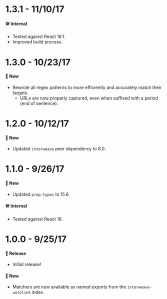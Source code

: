 # 1.3.1 - 11/10/17
#### 🛠 Internal
* Tested against React 16.1.
* Improved build process.

# 1.3.0 - 10/23/17
#### 🚀 New
* Rewrote all regex patterns to more efficiently and accurately match their targets.
  * URLs are now properly captured, even when suffixed with a period (end of sentence).

# 1.2.0 - 10/12/17
#### 🚀 New
* Updated `interweave` peer dependency to 8.0.

# 1.1.0 - 9/26/17
#### 🚀 New
* Updated `prop-types` to 15.6.

#### 🛠 Internal
* Tested against React 16.

# 1.0.0 - 9/25/17
#### 🎉 Release
* Initial release!

#### 🚀 New
* Matchers are now available as named exports from the `interweave-autolink` index.
